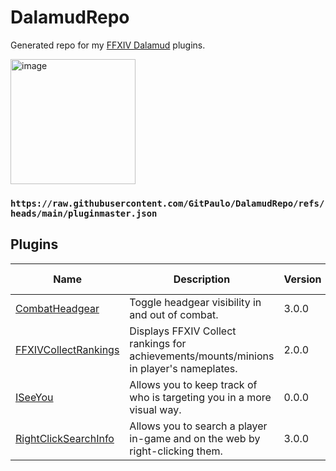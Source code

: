 # DalamudRepo
Generated repo for my [FFXIV Dalamud](https://github.com/goatcorp/Dalamud) plugins.

<img src="https://github.com/user-attachments/assets/ea155bfc-4ce6-4026-a6ab-3bd5a669cd44" alt="image" width="200" />

### `https://raw.githubusercontent.com/GitPaulo/DalamudRepo/refs/heads/main/pluginmaster.json`

## Plugins

| Name | Description | Version | Last Updated |
|------|-------------|---------|--------------|
| [CombatHeadgear](https://github.com/GitPaulo/CombatHeadgear) | Toggle headgear visibility in and out of combat. | 3.0.0 | 2025-01-17 |
| [FFXIVCollectRankings](https://github.com/GitPaulo/FFXIVCollectRankings) | Displays FFXIV Collect rankings for achievements/mounts/minions in player's nameplates. | 2.0.0 | 2025-01-17 |
| [ISeeYou](https://github.com/GitPaulo/ISeeYou) | Allows you to keep track of who is targeting you in a more visual way. | 0.0.0 | 2025-01-17 |
| [RightClickSearchInfo](https://github.com/GitPaulo/RightClickSearchInfo) | Allows you to search a player in-game and on the web by right-clicking them. | 3.0.0 | 2025-01-17 |

